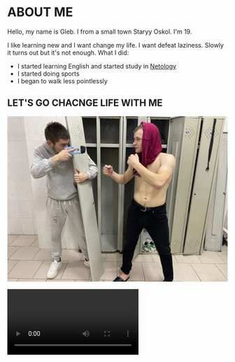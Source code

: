 # ABOUT ME

Hello, my name is Gleb. I from a small town Staryy Oskol. I'm 19.

I like learning new and I want change my life. I want defeat laziness. Slowly it turns out but it's not enough. 
What I did:
* I started learning English and started study in [Netology](https://netology.ru/)
* I started doing sports
* I began to walk less pointlessly

## LET'S GO CHACNGE LIFE WITH ME

![Fighting Laziness](image-1.png)

![](Motivation.mp4)